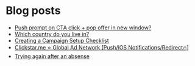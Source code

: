 # Blog posts
<!-- BLOG-POST-LIST:START -->
- [Push prompt on CTA click + pop offer in new window?](https://afflift.com/f/threads/push-prompt-on-cta-click-pop-offer-in-new-window.10038/)
- [Which country do you live in?](https://afflift.com/f/threads/which-country-do-you-live-in.65/)
- [Creating a Campaign Setup Checklist](https://afflift.com/f/threads/creating-a-campaign-setup-checklist.10039/)
- [Clickstar.me ⭐ Global Ad Network [Push/iOS Notifications/Redirect🔥]](https://afflift.com/f/threads/clickstar-me-%E2%AD%90-global-ad-network-push-ios-notifications-redirect%F0%9F%94%A5.3433/)
- [Trying again after an absense](https://afflift.com/f/threads/trying-again-after-an-absense.9781/)
<!-- BLOG-POST-LIST:END -->
